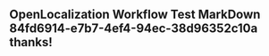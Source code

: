 <properties
ms.topic="hero-topic"
ms.test1="hero-topic"
ms.test2="test"/>


## OpenLocalization Workflow Test MarkDown 84fd6914-e7b7-4ef4-94ec-38d96352c10a thanks!



<!--HONumber=Aug16_HO3-->


